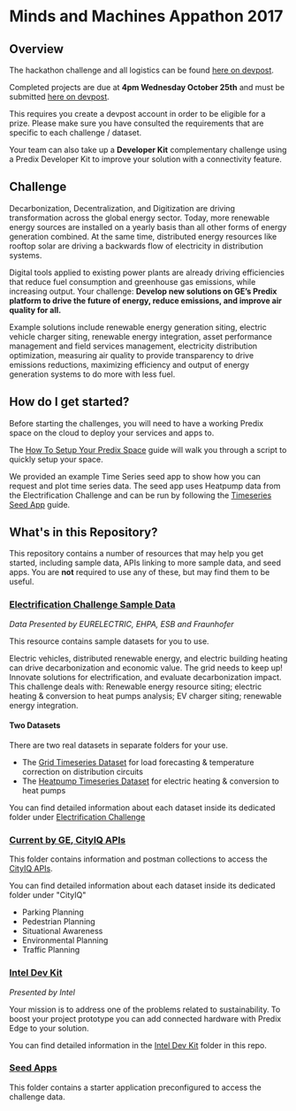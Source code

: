 # Minds and Machines Appathon 2017

## Overview
The hackathon challenge and all logistics can be found [here on devpost](https://mmsf17.devpost.com/).

Completed projects are due at **4pm Wednesday October 25th** and must be submitted [here on devpost](https://mmsf17.devpost.com/submissions).

This requires you create a devpost account in order to be eligible for a prize. Please make sure you have consulted the requirements that are specific to each challenge / dataset.

Your team can also take up a **Developer Kit** complementary challenge using a Predix Developer Kit to improve your solution with a connectivity feature.

## Challenge
Decarbonization, Decentralization, and Digitization are driving transformation across the global energy sector.  Today, more renewable energy sources are installed on a yearly basis than all other forms of energy generation combined.  At the same time, distributed energy resources like rooftop solar are driving a backwards flow of electricity in distribution systems.

Digital tools applied to existing power plants are already driving efficiencies that reduce fuel consumption and greenhouse gas emissions, while increasing output.  Your challenge: **Develop new solutions on GE’s Predix platform to drive the future of energy, reduce emissions, and improve air quality for all.**

Example solutions include renewable energy generation siting, electric vehicle charger siting, renewable energy integration, asset performance management and field services management, electricity distribution optimization, measuring air quality to provide transparency to drive emissions reductions, maximizing efficiency and output of energy generation systems to do more with less fuel.

## How do I get started?
Before starting the challenges, you will need to have a working Predix space on the cloud to deploy your services and apps to.

The [How To Setup Your Predix Space](https://github.com/PredixDev/minds-machines-sf/blob/master/How%20To%20Setup%20Your%20Predix%20Space.md) guide will walk you through a script to quickly setup your space.

We provided an example Time Series seed app to show how you can request and plot time series data. The seed app uses Heatpump data from the Electrification Challenge and can be run by following the [Timeseries Seed App](https://github.com/PredixDev/minds-machines-sf/tree/master/Seed%20Apps/timeseries_seed_app) guide.

## What's in this Repository?

This repository contains a number of resources that may help you get started, including sample data, APIs linking to more sample data, and seed apps. You are **not** required to use any of these, but may find them to be useful.

### [Electrification Challenge Sample Data](https://github.com/PredixDev/minds-machines-sf/tree/master/Electrification%20Challenge)
*Data Presented by EURELECTRIC, EHPA, ESB and Fraunhofer*

This resource contains sample datasets for you to use.

Electric vehicles, distributed renewable energy, and electric building heating can drive decarbonization and economic value.  The grid needs to keep up!  Innovate solutions for electrification, and evaluate decarbonization impact. This challenge deals with: Renewable energy resource siting; electric heating & conversion to heat pumps analysis; EV charger siting; renewable energy integration. 

#### Two Datasets
There are two real datasets in separate folders for your use.
- The [Grid Timeseries Dataset](https://github.com/PredixDev/minds-machines-sf/tree/master/Electrification%20Challenge/Grid%20Timeseries%20Dataset) for load forecasting & temperature correction on distribution circuits
- The [Heatpump Timeseries Dataset](https://github.com/PredixDev/minds-machines-sf/tree/master/Electrification%20Challenge/Heatpump%20Timeseries%20Dataset) for electric heating & conversion to heat pumps

You can find detailed information about each dataset inside its dedicated folder under [Electrification Challenge](https://github.com/PredixDev/minds-machines-sf/tree/master/Electrification%20Challenge)

### [Current by GE, CityIQ APIs](https://github.com/PredixDev/minds-machines-sf/tree/master/CityIQ)

This folder contains information and postman collections to access the [CityIQ APIs](https://developer.currentbyge.com/cityiq).

You can find detailed information about each dataset inside its dedicated folder under "CityIQ"

- Parking Planning
- Pedestrian Planning
- Situational Awareness
- Environmental Planning
- Traffic Planning



### [Intel Dev Kit](https://github.com/PredixDev/minds-machines-sf/tree/master/Intel%20Dev%20Kit)

*Presented by Intel*

Your mission is to address one of the problems related to sustainability. To boost your project prototype you can add connected hardware with Predix Edge to your solution.

You can find detailed information in the [Intel Dev Kit](https://github.com/PredixDev/minds-machines-sf/tree/master/Intel%20Dev%20Kit) folder in this repo.

### [Seed Apps](https://github.com/PredixDev/minds-machines-sf/tree/master/Seed%20Apps)
This folder contains a starter application preconfigured to access the challenge data.


